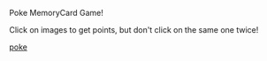 Poke MemoryCard Game!

Click on images to get points, but don't click on the same one twice!

[poke](https://github.com/user-attachments/assets/a8e1223b-d877-46c6-a6fb-c05eba530daa)
